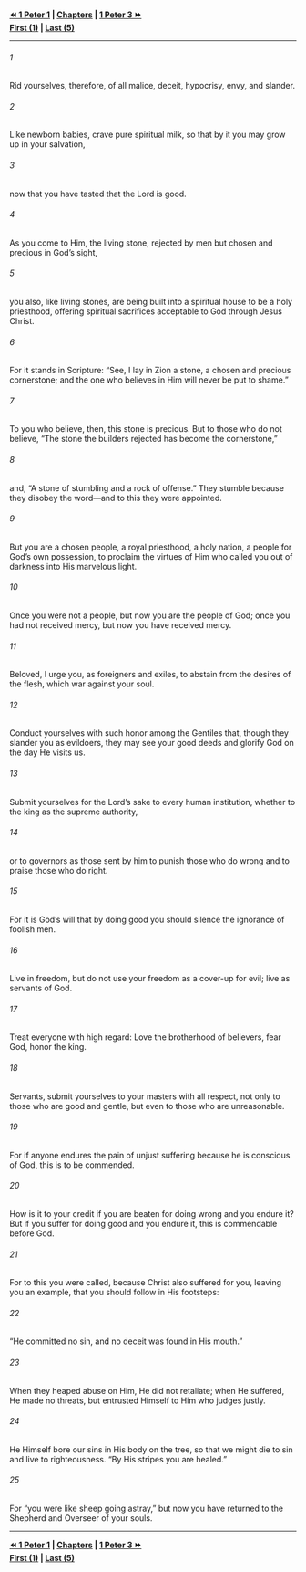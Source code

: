   
**[⏪ 1 Peter 1](./1%20Peter%201.md) | [Chapters](./_index.md) | [1 Peter 3 ⏩](./1%20Peter%203.md)**  
**[First (1)](./1%20Peter%201.md) | [Last (5)](./1%20Peter%205.md)**  
  
---  
  
###### 1  
Rid yourselves, therefore, of all malice, deceit, hypocrisy, envy, and slander.  
  
###### 2  
Like newborn babies, crave pure spiritual milk, so that by it you may grow up in your salvation,  
  
###### 3  
now that you have tasted that the Lord is good.  
  
###### 4  
As you come to Him, the living stone, rejected by men but chosen and precious in God’s sight,  
  
###### 5  
you also, like living stones, are being built into a spiritual house to be a holy priesthood, offering spiritual sacrifices acceptable to God through Jesus Christ.  
  
###### 6  
For it stands in Scripture: “See, I lay in Zion a stone, a chosen and precious cornerstone; and the one who believes in Him will never be put to shame.”  
  
###### 7  
To you who believe, then, this stone is precious. But to those who do not believe, “The stone the builders rejected has become the cornerstone,”  
  
###### 8  
and, “A stone of stumbling and a rock of offense.” They stumble because they disobey the word—and to this they were appointed.  
  
###### 9  
But you are a chosen people, a royal priesthood, a holy nation, a people for God’s own possession, to proclaim the virtues of Him who called you out of darkness into His marvelous light.  
  
###### 10  
Once you were not a people, but now you are the people of God; once you had not received mercy, but now you have received mercy.  
  
###### 11  
Beloved, I urge you, as foreigners and exiles, to abstain from the desires of the flesh, which war against your soul.  
  
###### 12  
Conduct yourselves with such honor among the Gentiles that, though they slander you as evildoers, they may see your good deeds and glorify God on the day He visits us.  
  
###### 13  
Submit yourselves for the Lord’s sake to every human institution, whether to the king as the supreme authority,  
  
###### 14  
or to governors as those sent by him to punish those who do wrong and to praise those who do right.  
  
###### 15  
For it is God’s will that by doing good you should silence the ignorance of foolish men.  
  
###### 16  
Live in freedom, but do not use your freedom as a cover-up for evil; live as servants of God.  
  
###### 17  
Treat everyone with high regard: Love the brotherhood of believers, fear God, honor the king.  
  
###### 18  
Servants, submit yourselves to your masters with all respect, not only to those who are good and gentle, but even to those who are unreasonable.  
  
###### 19  
For if anyone endures the pain of unjust suffering because he is conscious of God, this is to be commended.  
  
###### 20  
How is it to your credit if you are beaten for doing wrong and you endure it? But if you suffer for doing good and you endure it, this is commendable before God.  
  
###### 21  
For to this you were called, because Christ also suffered for you, leaving you an example, that you should follow in His footsteps:  
  
###### 22  
“He committed no sin, and no deceit was found in His mouth.”  
  
###### 23  
When they heaped abuse on Him, He did not retaliate; when He suffered, He made no threats, but entrusted Himself to Him who judges justly.  
  
###### 24  
He Himself bore our sins in His body on the tree, so that we might die to sin and live to righteousness. “By His stripes you are healed.”  
  
###### 25  
For “you were like sheep going astray,” but now you have returned to the Shepherd and Overseer of your souls.  
  
  
---  
  
**[⏪ 1 Peter 1](./1%20Peter%201.md) | [Chapters](./_index.md) | [1 Peter 3 ⏩](./1%20Peter%203.md)**  
**[First (1)](./1%20Peter%201.md) | [Last (5)](./1%20Peter%205.md)**  
  

